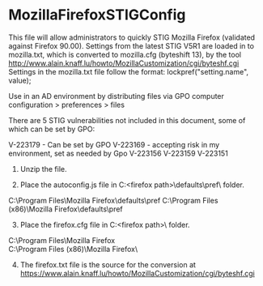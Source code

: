 # MozillaFirefoxSTIGConfig

This file will allow administrators to quickly STIG Mozilla Firefox (validated against Firefox 90.00). 
Settings from the latest STIG V5R1 are loaded in to mozilla.txt, which is converted to mozilla.cfg (byteshift 13), by the tool http://www.alain.knaff.lu/howto/MozillaCustomization/cgi/byteshf.cgi
Settings in the mozilla.txt file follow the format:
  lockpref("setting.name", value);
  
Use in an AD environment by distributing files via GPO computer configuration > preferences > files

There are 5 STIG vulnerabilities not included in this document, some of which can be set by GPO:

V-223179 - Can be set by GPO 
V-223169 - accepting risk in my environment, set as needed by Gpo
V-223156
V-223159
V-223151	


1) Unzip the file.

2) Place the autoconfig.js file in C:\<firefox path>\defaults\pref\ folder.

C:\Program Files\Mozilla Firefox\defaults\pref
C:\Program Files (x86)\Mozilla Firefox\defaults\pref

3) Place the firefox.cfg file in C:\<firefox path>\ folder.

C:\Program Files\Mozilla Firefox\
C:\Program Files (x86)\Mozilla Firefox\

4) The firefox.txt file is the source for the conversion at
https://www.alain.knaff.lu/howto/MozillaCustomization/cgi/byteshf.cgi
